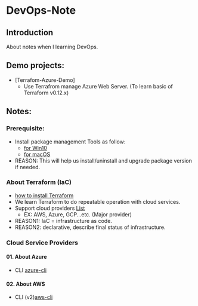 # DevOps-Note

## Introduction
About notes when I learning DevOps.

## Demo projects:
- [Terrafom-Azure-Demo]
  - Use Terrafrom manage Azure Web Server. (To learn basic of Terraform v0.12.x)


## Notes:

### Prerequisite:
- Install package management Tools as follow:
  - [for Win10](docs/install_for_Win10.md)
  - [for macOS](docs/install_for_macOS.md)
- REASON: This will help us install/uninstall and upgrade package version if needed.

### About Terraform (IaC)
- [how to install Terraform](docs/how_to_install_terraform.md)
- We learn Terraform to do repeatable operation with cloud services.
- Support cloud providers [List](https://www.terraform.io/docs/providers/index.html)
  - EX: AWS, Azure, GCP...etc. (Major provider)
- REASON1: IaC = infrastructure as code.
- REASON2: declarative, describe final status of infrastructure.

### Cloud Service Providers

#### 01. About Azure
- CLI [azure-cli](https://docs.microsoft.com/zh-tw/cli/azure/install-azure-cli?view=azure-cli-latest)

#### 02. About AWS
- CLI (v2)[aws-cli](https://docs.aws.amazon.com/cli/latest/userguide/install-cliv2.html)

